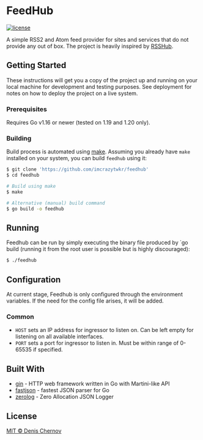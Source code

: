 # FeedHub

[![license](https://img.shields.io/github/license/imcrazytwkr/feedhub)](LICENSE)

A simple RSS2 and Atom feed provider for sites and services that do not provide any out of box.
The project is heavily inspired by [RSSHub](https://github.com/DIYgod/RSSHub).

## Getting Started

These instructions will get you a copy of the project up and running on your local machine
for development and testing purposes. See deployment for notes on how to deploy the project
on a live system.

### Prerequisites

Requires Go v1.16 or newer (tested on 1.19 and 1.20 only).

### Building

Build process is automated using [make](https://en.wikipedia.org/wiki/Make_(software)).
Assuming you already have `make` installed on your system, you can build `feedhub` using it:

```sh
$ git clone 'https://github.com/imcrazytwkr/feedhub'
$ cd feedhub

# Build using make
$ make

# Alternative (manual) build command
$ go build -o feedhub
```

## Running

Feedhub can be run by simply executing the binary file produced by `go build (running
it from the root user is possible but is highly discouraged):

```sh
$ ./feedhub
```

## Configuration

At current stage, Feedhub is only configured through the environment variables. If the need for the
config file arises, it will be added.

### Common

- `HOST` sets an IP address for ingressor to listen on. Can be left empty for listening on all
  available interfaces.
- `PORT` sets a port for ingressor to listen in. Must be within range of 0-65535 if specified.

## Built With

* [gin](https://github.com/gin-gonic/gin) - HTTP web framework written in Go with Martini-like API
* [fastjson](https://github.com/valyala/fastjson) - fastest JSON parser for Go
* [zerolog](https://github.com/rs/zerolog) - Zero Allocation JSON Logger

## License

[MIT © Denis Chernov](./LICENSE)
